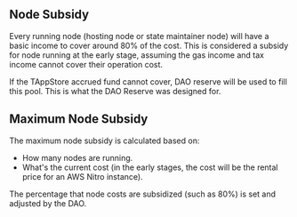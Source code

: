 ## Node Subsidy 
Every running node (hosting node or state maintainer node) will have a basic income to cover around 80% of the cost. This is considered a subsidy for node running at the early stage, assuming the gas income and tax income cannot cover their operation cost.

If the TAppStore accrued fund cannot cover, DAO reserve will be used to fill this pool. This is what the DAO Reserve was designed for.

## Maximum Node Subsidy
The maximum node subsidy is calculated based on:

- How many nodes are running.
- What's the current cost (in the early stages, the cost will be the rental price for an AWS Nitro instance).

The percentage that node costs are subsidized (such as 80%) is set and adjusted by the DAO.

